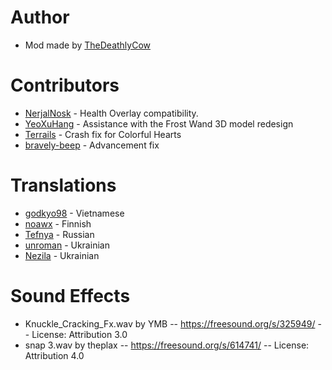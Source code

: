 # Author 

* Mod made by [TheDeathlyCow](https://github.com/TheDeathlyCow/)

# Contributors

* [NerjalNosk](https://github.com/NerjalNosk) - Health Overlay compatibility.
* [YeoXuHang](https://github.com/YeoXuHang) - Assistance with the Frost Wand 3D model redesign
* [Terrails](https://github.com/terrails) - Crash fix for Colorful Hearts
* [bravely-beep](https://github.com/bravely-beep) - Advancement fix

# Translations

* [godkyo98](https://github.com/godkyo98) - Vietnamese
* [noawx](https://github.com/noawx) - Finnish
* [Tefnya](https://github.com/tefnya) - Russian
* [unroman](https://github.com/unroman) - Ukrainian
* [Nezila](https://github.com/nezila) - Ukrainian

# Sound Effects

* Knuckle_Cracking_Fx.wav by YMB -- https://freesound.org/s/325949/ -- License: Attribution 3.0
* snap 3.wav by theplax -- https://freesound.org/s/614741/ -- License: Attribution 4.0